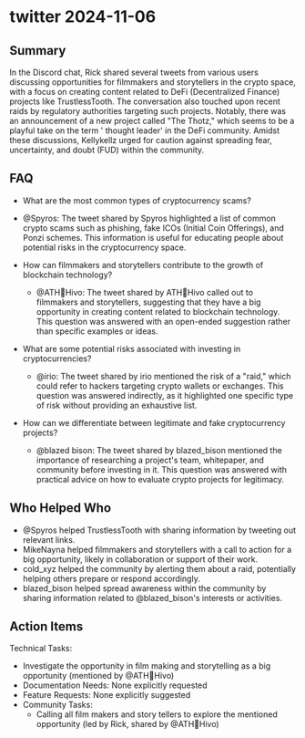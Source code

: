 # twitter 2024-11-06

## Summary

In the Discord chat, Rick shared several tweets from various users discussing opportunities for filmmakers and
storytellers in the crypto space, with a focus on creating content related to DeFi (Decentralized Finance) projects like
TrustlessTooth. The conversation also touched upon recent raids by regulatory authorities targeting such projects.
Notably, there was an announcement of a new project called "The Thotz," which seems to be a playful take on the term '
thought leader' in the DeFi community. Amidst these discussions, Kellykellz urged for caution against spreading fear,
uncertainty, and doubt (FUD) within the community.

## FAQ

- What are the most common types of cryptocurrency scams?
- @Spyros: The tweet shared by Spyros highlighted a list of common crypto scams such as phishing, fake ICOs (Initial
  Coin Offerings), and Ponzi schemes. This information is useful for educating people about potential risks in the
  cryptocurrency space.

- How can filmmakers and storytellers contribute to the growth of blockchain technology?

    - @ATH🥭Hivo: The tweet shared by ATH🥭Hivo called out to filmmakers and storytellers, suggesting that they have a big
      opportunity in creating content related to blockchain technology. This question was answered with an open-ended
      suggestion rather than specific examples or ideas.

- What are some potential risks associated with investing in cryptocurrencies?

    - @irio: The tweet shared by irio mentioned the risk of a "raid," which could refer to hackers targeting crypto
      wallets or exchanges. This question was answered indirectly, as it highlighted one specific type of risk without
      providing an exhaustive list.

- How can we differentiate between legitimate and fake cryptocurrency projects?
    - @blazed bison: The tweet shared by blazed_bison mentioned the importance of researching a project's team,
      whitepaper, and community before investing in it. This question was answered with practical advice on how to
      evaluate crypto projects for legitimacy.

## Who Helped Who

- @Spyros helped TrustlessTooth with sharing information by tweeting out relevant links.
- MikeNayna helped filmmakers and storytellers with a call to action for a big opportunity, likely in collaboration or support of their work.
- cold_xyz helped the community by alerting them about a raid, potentially helping others prepare or respond accordingly.
- blazed_bison helped spread awareness within the community by sharing information related to @blazed_bison's interests or activities.

## Action Items

Technical Tasks:

- Investigate the opportunity in film making and storytelling as a big opportunity (mentioned by @ATH🥭Hivo)
- Documentation Needs: None explicitly requested
- Feature Requests: None explicitly suggested
- Community Tasks:
    - Calling all film makers and story tellers to explore the mentioned opportunity (led by Rick, shared by @ATH🥭Hivo)
